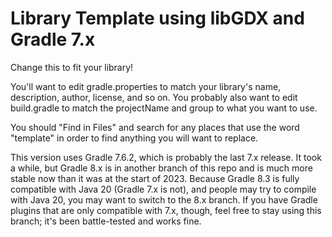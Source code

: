 # Library Template using libGDX and Gradle 7.x

Change this to fit your library!

You'll want to edit gradle.properties to match your library's name, description, author, license, and so on.
You probably also want to edit build.gradle to match the projectName and group to what you want to use.

You should "Find in Files" and search for any places that use the word "template" in order to find anything
you will want to replace.

This version uses Gradle 7.6.2, which is probably the last 7.x release. It took a while, but Gradle 8.x is in
another branch of this repo and is much more stable now than it was at the start of 2023. Because Gradle 8.3
is fully compatible with Java 20 (Gradle 7.x is not), and people may try to compile with Java 20, you may want
to switch to the 8.x branch. If you have Gradle plugins that are only compatible with 7.x, though, feel free
to stay using this branch; it's been battle-tested and works fine.

